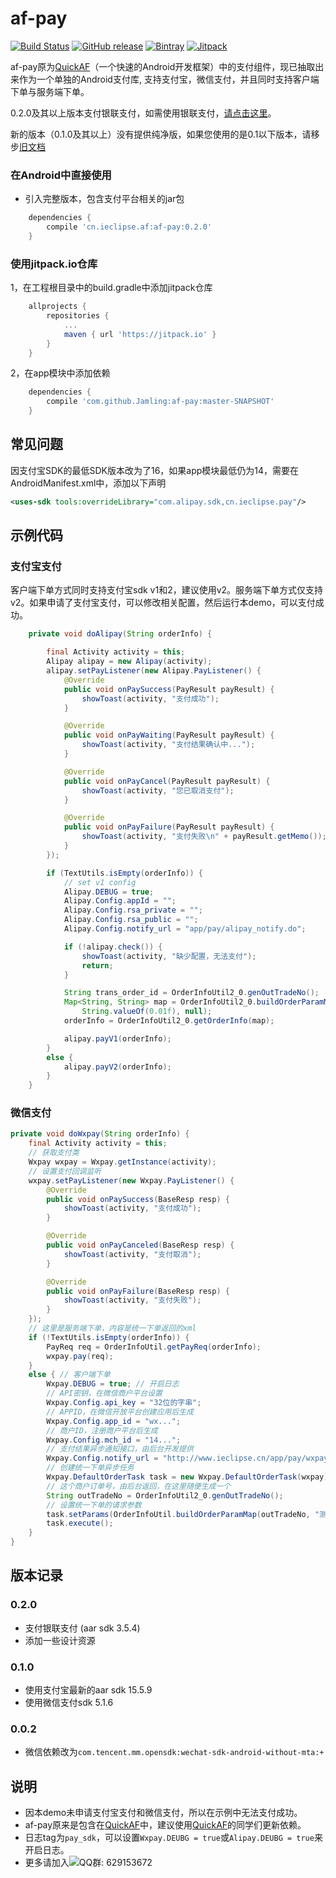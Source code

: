 # af-pay
[![Build Status](https://travis-ci.org/Jamling/af-pay.svg?branch=master)](https://travis-ci.org/Jamling/af-pay)
[![GitHub release](https://img.shields.io/github/release/jamling/af-pay.svg?maxAge=3600)](https://github.com/Jamling/af-pay)
[![Bintray](https://img.shields.io/bintray/v/jamling/maven/af-pay.svg?maxAge=86400)](https://bintray.com/jamling/maven/af-pay)
[![Jitpack](https://jitpack.io/v/Jamling/af-pay.svg)](https://jitpack.io/#Jamling/af-pay)

af-pay原为[QuickAF]（一个快速的Android开发框架）中的支付组件，现已抽取出来作为一个单独的Android支付库, 支持支付宝，微信支付，并且同时支持客户端下单与服务端下单。

0.2.0及其以上版本支付银联支付，如需使用银联支付，[请点击这里](unionpay.md)。

新的版本（0.1.0及其以上）没有提供纯净版，如果您使用的是0.1以下版本，请移步[旧文档](README_old.md)

### 在Android中直接使用

- 引入完整版本，包含支付平台相关的jar包
```gradle
    dependencies {
        compile 'cn.ieclipse.af:af-pay:0.2.0'
    }
```

### 使用jitpack.io仓库

1，在工程根目录中的build.gradle中添加jitpack仓库

```gradle
    allprojects {
        repositories {
            ...
            maven { url 'https://jitpack.io' }
        }
    }
```

2，在app模块中添加依赖

```gradle
    dependencies {
        compile 'com.github.Jamling:af-pay:master-SNAPSHOT'
    }
```

## 常见问题

因支付宝SDK的最低SDK版本改为了16，如果app模块最低仍为14，需要在AndroidManifest.xml中，添加以下声明

```xml
<uses-sdk tools:overrideLibrary="com.alipay.sdk,cn.ieclipse.pay"/>
```

## 示例代码
### 支付宝支付
客户端下单方式同时支持支付宝sdk v1和2，建议使用v2。服务端下单方式仅支持v2。如果申请了支付宝支付，可以修改相关配置，然后运行本demo，可以支付成功。
```java
    private void doAlipay(String orderInfo) {

        final Activity activity = this;
        Alipay alipay = new Alipay(activity);
        alipay.setPayListener(new Alipay.PayListener() {
            @Override
            public void onPaySuccess(PayResult payResult) {
                showToast(activity, "支付成功");
            }

            @Override
            public void onPayWaiting(PayResult payResult) {
                showToast(activity, "支付结果确认中...");
            }

            @Override
            public void onPayCancel(PayResult payResult) {
                showToast(activity, "您已取消支付");
            }

            @Override
            public void onPayFailure(PayResult payResult) {
                showToast(activity, "支付失败\n" + payResult.getMemo());
            }
        });

        if (TextUtils.isEmpty(orderInfo)) {
            // set v1 config
            Alipay.DEBUG = true;
            Alipay.Config.appId = "";
            Alipay.Config.rsa_private = "";
            Alipay.Config.rsa_public = "";
            Alipay.Config.notify_url = "app/pay/alipay_notify.do";

            if (!alipay.check()) {
                showToast(activity, "缺少配置，无法支付");
                return;
            }

            String trans_order_id = OrderInfoUtil2_0.genOutTradeNo();
            Map<String, String> map = OrderInfoUtil2_0.buildOrderParamMap(trans_order_id, "测试支付", "测试商品1，测试商品2",
                String.valueOf(0.01f), null);
            orderInfo = OrderInfoUtil2_0.getOrderInfo(map);

            alipay.payV1(orderInfo);
        }
        else {
            alipay.payV2(orderInfo);
        }
    }
```

### 微信支付
```java
private void doWxpay(String orderInfo) {
    final Activity activity = this;
    // 获取支付类
    Wxpay wxpay = Wxpay.getInstance(activity);
    // 设置支付回调监听
    wxpay.setPayListener(new Wxpay.PayListener() {
        @Override
        public void onPaySuccess(BaseResp resp) {
            showToast(activity, "支付成功");
        }

        @Override
        public void onPayCanceled(BaseResp resp) {
            showToast(activity, "支付取消");
        }

        @Override
        public void onPayFailure(BaseResp resp) {
            showToast(activity, "支付失败");
        }
    });
    // 这里是服务端下单，内容是统一下单返回的xml
    if (!TextUtils.isEmpty(orderInfo)) {
        PayReq req = OrderInfoUtil.getPayReq(orderInfo);
        wxpay.pay(req);
    }
    else { // 客户端下单
        Wxpay.DEBUG = true; // 开启日志
        // API密钥，在微信商户平台设置
        Wxpay.Config.api_key = "32位的字串";
        // APPID，在微信开放平台创建应用后生成
        Wxpay.Config.app_id = "wx...";
        // 商户ID，注册商户平台后生成
        Wxpay.Config.mch_id = "14...";
        // 支付结果异步通知接口，由后台开发提供
        Wxpay.Config.notify_url = "http://www.ieclipse.cn/app/pay/wxpay_notify.do";
        // 创建统一下单异步任务
        Wxpay.DefaultOrderTask task = new Wxpay.DefaultOrderTask(wxpay);
        // 这个商户订单号，由后台返回，在这里随便生成一个
        String outTradeNo = OrderInfoUtil2_0.genOutTradeNo();
        // 设置统一下单的请求参数
        task.setParams(OrderInfoUtil.buildOrderParamMap(outTradeNo, "测试支付", "", "1", null, null, null));
        task.execute();
    }
}
```

## 版本记录

### 0.2.0
- 支付银联支付 (aar sdk 3.5.4)
- 添加一些设计资源

### 0.1.0
- 使用支付宝最新的aar sdk 15.5.9
- 使用微信支付sdk 5.1.6

### 0.0.2
- 微信依赖改为`com.tencent.mm.opensdk:wechat-sdk-android-without-mta:+`

## 说明

- 因本demo未申请支付宝支付和微信支付，所以在示例中无法支付成功。
- af-pay原来是包含在[QuickAF]中，建议使用[QuickAF]的同学们更新依赖。
- 日志tag为`pay_sdk`，可以设置`Wxpay.DEUBG = true`或`Alipay.DEUBG = true`来开启日志。
- 更多请加入![QQ群: 629153672](http://dl.ieclipse.cn/screenshots/quickaf_group.png)

[QuickAF]: https://github.com/Jamling/QuickAF
